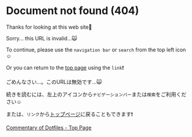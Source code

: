 # Document not found (404)

Thanks for looking at this web site🤗

Sorry... this URL is invalid...🙀

To continue, please use the `navigation bar` or `search` from the top left icon☺️

Or you can return to the [top page](https://coralpink.github.io/commentary/) using the `link`❗

ごめんなさい...。このURLは無効です...🙀

続きを読むには、左上のアイコンから`ナビゲーションバー`または`検索`をご利用ください☺️

または、`リンク`から[トップページ](https://coralpink.github.io/commentary/)に戻ることもできます❗

[Commentary of Dotfiles - Top Page](https://coralpink.github.io/commentary/)
